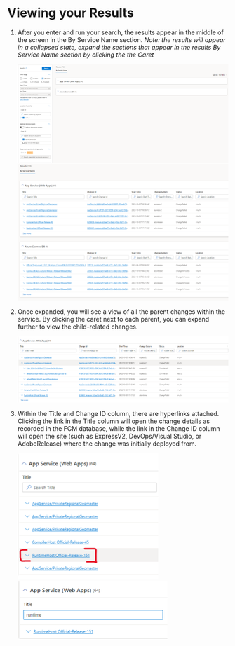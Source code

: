 # Viewing your Results

1. After you enter and run your search, the results appear in the middle of the screen in the By Service Name section. *Note: the results will appear in a collapsed state, expand the sections that appear in the results By Service Name section by clicking the the Caret*

    ![alt text](media/collapsed_results.png)
    ![alt text](media/expanded_results.png)

2. Once expanded, you will see a view of all the parent changes within the service. By clicking the caret next to each parent, you can expand further to view the child-related changes. 

    ![alt text](media/results_children.png)

3. Within the Title and Change ID column, there are hyperlinks attached. Clicking the link in the Title column will open the change details as recorded in the FCM database, while the link in the Change ID column will open the site (such as ExpressV2, DevOps/Visual Studio, or AdobeRelease) where the change was initially deployed from. 

    ![alt text](media/column_search.png)
    ![alt text](media/column_search1.png)